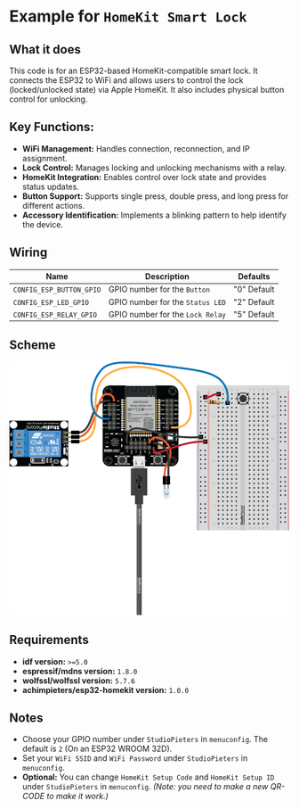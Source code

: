 # Example for `HomeKit Smart Lock`

## What it does

This code is for an ESP32-based HomeKit-compatible smart lock. It connects the ESP32 to WiFi and allows users to control the lock (locked/unlocked state) via Apple HomeKit. It also includes physical button control for unlocking.

## Key Functions:
- **WiFi Management:** Handles connection, reconnection, and IP assignment.
- **Lock Control:** Manages locking and unlocking mechanisms with a relay.
- **HomeKit Integration:** Enables control over lock state and provides status updates.
- **Button Support:** Supports single press, double press, and long press for different actions.
- **Accessory Identification:** Implements a blinking pattern to help identify the device.

## Wiring

| Name | Description | Defaults |
|------|-------------|----------|
| `CONFIG_ESP_BUTTON_GPIO` | GPIO number for the `Button` | "0" Default |
| `CONFIG_ESP_LED_GPIO` | GPIO number for the `Status LED` | "2" Default |
| `CONFIG_ESP_RELAY_GPIO` | GPIO number for the `Lock Relay` | "5" Default |

## Scheme

![HomeKit LED](https://raw.githubusercontent.com/AchimPieters/esp32-homekit-demo/refs/heads/main/examples/lock/scheme.png)

## Requirements

- **idf version:** `>=5.0`
- **espressif/mdns version:** `1.8.0`
- **wolfssl/wolfssl version:** `5.7.6`
- **achimpieters/esp32-homekit version:** `1.0.0`

## Notes

- Choose your GPIO number under `StudioPieters` in `menuconfig`. The default is `2` (On an ESP32 WROOM 32D).
- Set your `WiFi SSID` and `WiFi Password` under `StudioPieters` in `menuconfig`.
- **Optional:** You can change `HomeKit Setup Code` and `HomeKit Setup ID` under `StudioPieters` in `menuconfig`. _(Note: you need to make a new QR-CODE to make it work.)_
